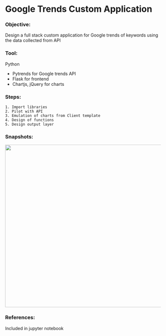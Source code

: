 # Google Trends Custom Application
### Objective:
Design a full stack custom application for Google trends of keywords using the data collected from API

### Tool:
Python
 * Pytrends for Google trends API
 * Flask for frontend
 * Chartjs, jQuery for charts

### Steps:

    1. Import libraries
    2. Pilot with API
    3. Emulation of charts from Client template
    4. Design of functions
    5. Design output layer    
    
### Snapshots:
<p align="center">
<img width="900" height="527" src="https://user-images.githubusercontent.com/28645647/83754876-529dea80-a68a-11ea-8e21-354a6eaab3d1.gif">
</p>

### References:
Included in jupyter notebook
